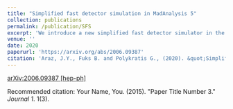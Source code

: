 ```yaml
---
title: "Simplified fast detector simulation in MadAnalysis 5"
collection: publications
permalink: /publication/SFS
excerpt: 'We introduce a new simplified fast detector simulator in the MadAnalysis 5 platform. The Python-like interpreter of the programme has been augmented by new commands allowing for a detector parametrisation through smearing and efficiency functions. On run time, an associated C++ code is automatically generated and executed to produce reconstructed-level events. In addition, we have extended the MadAnalysis 5 recasting infrastructure to support our detector emulator and provide predefined LHC detector configurations. We have compared predictions obtained with our approach to those from the Delphes 3 software, both for Standard Model processes and a few new physics signals. Results generally agree to a level of about 10% or better, although Delphes 3 is 30% to 50% slower and requires 100 times more disk space.'
venue: ''
date: 2020
paperurl: 'https://arxiv.org/abs/2006.09387'
citation: 'Araz, J.Y., Fuks B. and Polykratis G., (2020). &quot;Simplified fast detector simulation in MadAnalysis 5.&quot; <i> arXiv:2006.09387 [hep-ph] </i>.'
---
```


[arXiv:2006.09387 [hep-ph]](https://arxiv.org/abs/2006.09387)

Recommended citation: Your Name, You. (2015). "Paper Title Number 3." <i>Journal 1</i>. 1(3).
